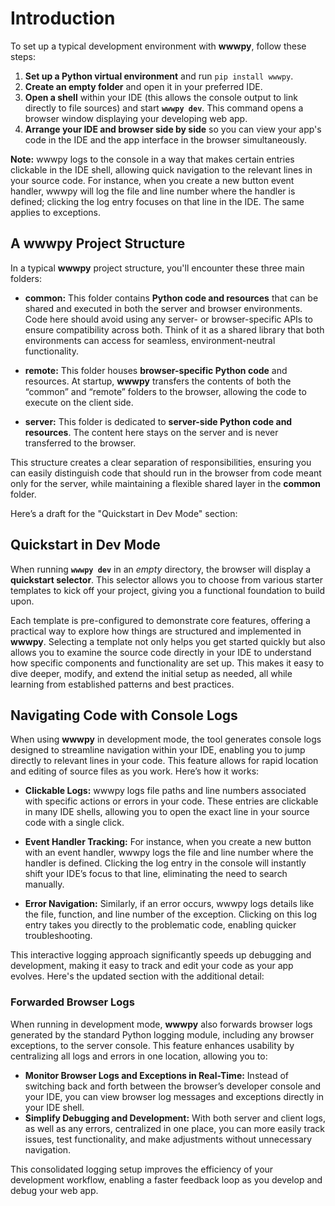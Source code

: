 # Introduction 

To set up a typical development environment with **wwwpy**, follow these steps:

1. **Set up a Python virtual environment** and run `pip install wwwpy`.
2. **Create an empty folder** and open it in your preferred IDE.
3. **Open a shell** within your IDE (this allows the console output to link directly to file sources) and start **`wwwpy dev`**. This command opens a browser window displaying your developing web app.
4. **Arrange your IDE and browser side by side** so you can view your app's code in the IDE and the app interface in the browser simultaneously.

**Note:** wwwpy logs to the console in a way that makes certain entries clickable in the IDE shell, allowing quick navigation to the relevant lines in your source code. For instance, when you create a new button event handler, wwwpy will log the file and line number where the handler is defined; clicking the log entry focuses on that line in the IDE. The same applies to exceptions.

## A wwwpy Project Structure

In a typical **wwwpy** project structure, you'll encounter these three main folders:

- **common:** This folder contains **Python code and resources** that can be shared and executed in both the server and browser environments. Code here should avoid using any server- or browser-specific APIs to ensure compatibility across both. Think of it as a shared library that both environments can access for seamless, environment-neutral functionality.

- **remote:** This folder houses **browser-specific Python code** and resources. At startup, **wwwpy** transfers the contents of both the “common” and “remote” folders to the browser, allowing the code to execute on the client side.

- **server:** This folder is dedicated to **server-side Python code and resources**. The content here stays on the server and is never transferred to the browser.

This structure creates a clear separation of responsibilities, ensuring you can easily distinguish code that should run in the browser from code meant only for the server, while maintaining a flexible shared layer in the **common** folder.

Here’s a draft for the "Quickstart in Dev Mode" section:

## Quickstart in Dev Mode

When running **`wwwpy dev`** in an *empty* directory, the browser will display a **quickstart selector**. This selector allows you to choose from various starter templates to kick off your project, giving you a functional foundation to build upon.

Each template is pre-configured to demonstrate core features, offering a practical way to explore how things are structured and implemented in **wwwpy**. Selecting a template not only helps you get started quickly but also allows you to examine the source code directly in your IDE to understand how specific components and functionality are set up. This makes it easy to dive deeper, modify, and extend the initial setup as needed, all while learning from established patterns and best practices.
## Navigating Code with Console Logs

When using **wwwpy** in development mode, the tool generates console logs designed to streamline navigation within your IDE, enabling you to jump directly to relevant lines in your code. This feature allows for rapid location and editing of source files as you work. Here’s how it works:

- **Clickable Logs:** wwwpy logs file paths and line numbers associated with specific actions or errors in your code. These entries are clickable in many IDE shells, allowing you to open the exact line in your source code with a single click.

- **Event Handler Tracking:** For instance, when you create a new button with an event handler, wwwpy logs the file and line number where the handler is defined. Clicking the log entry in the console will instantly shift your IDE’s focus to that line, eliminating the need to search manually.

- **Error Navigation:** Similarly, if an error occurs, wwwpy logs details like the file, function, and line number of the exception. Clicking on this log entry takes you directly to the problematic code, enabling quicker troubleshooting.

This interactive logging approach significantly speeds up debugging and development, making it easy to track and edit your code as your app evolves.
Here's the updated section with the additional detail:

### Forwarded Browser Logs

When running in development mode, **wwwpy** also forwards browser logs generated by the standard Python logging module, including any browser exceptions, to the server console. This feature enhances usability by centralizing all logs and errors in one location, allowing you to:

- **Monitor Browser Logs and Exceptions in Real-Time:** Instead of switching back and forth between the browser’s developer console and your IDE, you can view browser log messages and exceptions directly in your IDE shell.
- **Simplify Debugging and Development:** With both server and client logs, as well as any errors, centralized in one place, you can more easily track issues, test functionality, and make adjustments without unnecessary navigation.

This consolidated logging setup improves the efficiency of your development workflow, enabling a faster feedback loop as you develop and debug your web app.
